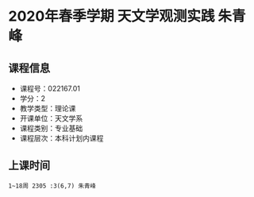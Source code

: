 # 2020年春季学期 天文学观测实践 朱青峰






## 课程信息

- 课程号：022167.01
- 学分：2
- 教学类型：理论课
- 开课单位：天文学系
- 课程类别：专业基础
- 课程层次：本科计划内课程

## 上课时间

```
1~18周 2305 :3(6,7) 朱青峰
```

